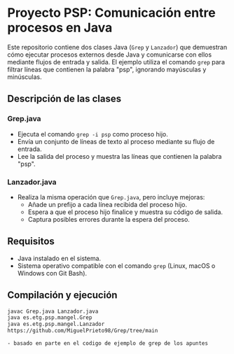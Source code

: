 # Proyecto PSP: Comunicación entre procesos en Java

Este repositorio contiene dos clases Java (`Grep` y `Lanzador`) que demuestran cómo ejecutar procesos externos desde Java y comunicarse con ellos mediante flujos de entrada y salida. El ejemplo utiliza el comando `grep` para filtrar líneas que contienen la palabra "psp", ignorando mayúsculas y minúsculas.

## Descripción de las clases

### Grep.java

- Ejecuta el comando `grep -i psp` como proceso hijo.
- Envía un conjunto de líneas de texto al proceso mediante su flujo de entrada.
- Lee la salida del proceso y muestra las líneas que contienen la palabra "psp".

### Lanzador.java

- Realiza la misma operación que `Grep.java`, pero incluye mejoras:
  - Añade un prefijo a cada línea recibida del proceso hijo.
  - Espera a que el proceso hijo finalice y muestra su código de salida.
  - Captura posibles errores durante la espera del proceso.

## Requisitos

- Java instalado en el sistema.
- Sistema operativo compatible con el comando `grep` (Linux, macOS o Windows con Git Bash).

## Compilación y ejecución

```bash
javac Grep.java Lanzador.java
java es.etg.psp.mangel.Grep
java es.etg.psp.mangel.Lanzador
https://github.com/MiguelPrieto98/Grep/tree/main

- basado en parte en el codigo de ejemplo de grep de los apuntes 
